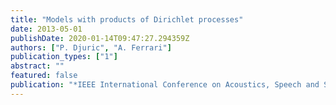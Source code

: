 ```yaml
---
title: "Models with products of Dirichlet processes"
date: 2013-05-01
publishDate: 2020-01-14T09:47:27.294359Z
authors: ["P. Djuric", "A. Ferrari"]
publication_types: ["1"]
abstract: ""
featured: false
publication: "*IEEE International Conference on Acoustics, Speech and Signal Processing (ICASSP)*"
---
```


